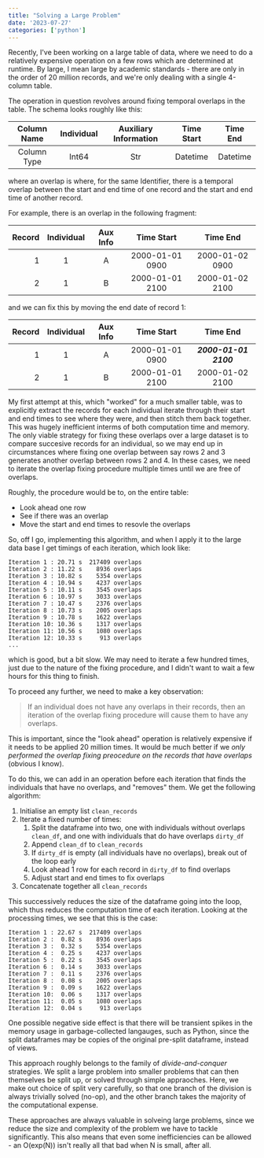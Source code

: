 ```yaml
---
title: "Solving a Large Problem"
date: '2023-07-27'
categories: ['python']
---
```


Recently, I've been working on a large table of data, where we need to do a relatively expensive operation on a few rows which are determined at runtime. By large, I mean large by academic standards - there are only in the order of 20 million records, and we're only dealing with a single 4-column table.

The operation in question revolves around fixing temporal overlaps in the table.
The schema looks roughly like this:

| Column Name | Individual | Auxiliary Information | Time Start | Time End |
|:-----------:|:----------:|:---------------------:|:----------:|:--------:|
| Column Type | Int64 | Str | Datetime | Datetime |


where an overlap is where, for the same Identifier, there is a temporal overlap between the start and end time of one record and the start and end time of another record.

For example, there is an overlap in the following fragment:

| Record | Individual | Aux Info | Time Start | Time End |
|--:|:---:|:---:|:----:|:----:|
| 1 | 1 | A | 2000-01-01 0900 | 2000-01-02 0900 |
| 2 | 1 | B | 2000-01-01 2100 | 2000-01-02 2100 |

and we can fix this by moving the end date of record 1:

| Record | Individual | Aux Info | Time Start | Time End |
|--:|:---:|:---:|:----:|:----:|
| 1 | 1 | A | 2000-01-01 0900 | **_2000-01-01 2100_** |
| 2 | 1 | B | 2000-01-01 2100 | 2000-01-02 2100 |

My first attempt at this, which "worked" for a much smaller table, was to explicitly extract the records for each individual iterate through their start and end times to see where they were, and then stitch them back together. This was hugely inefficient interms of both computation time and memory.
The only viable strategy for fixing these overlaps over a large dataset is to compare succesive records for an individual, so we may end up in circumstances where fixing one overlap between say rows 2 and 3 generates another overlap between rows 2 and 4.
In these cases, we need to iterate the overlap fixing procedure multiple times until we are free of overlaps.

Roughly, the procedure would be to, on the entire table:
- Look ahead one row
- See if there was an overlap
- Move the start and end times to resovle the overlaps

So, off I go, implementing this algorithm, and when I apply it to the large data base I get timings of each iteration, which look like:

```
Iteration 1 : 20.71 s  217409 overlaps
Iteration 2 : 11.22 s    8936 overlaps
Iteration 3 : 10.82 s    5354 overlaps
Iteration 4 : 10.94 s    4237 overlaps
Iteration 5 : 10.11 s    3545 overlaps
Iteration 6 : 10.97 s    3033 overlaps
Iteration 7 : 10.47 s    2376 overlaps
Iteration 8 : 10.73 s    2005 overlaps
Iteration 9 : 10.78 s    1622 overlaps
Iteration 10: 10.36 s    1317 overlaps
Iteration 11: 10.56 s    1080 overlaps
Iteration 12: 10.33 s     913 overlaps
...
```

which is good, but a bit slow. We may need to iterate a few hundred times, just due to the nature of the fixing procedure, and I didn't want to wait a few hours for this thing to finish.

To proceed any further, we need to make a key observation:
> If an individual does not have any overlaps in their records, then an iteration of the overlap fixing procedure will cause them to have any overlaps.

This is important, since the "look ahead" operation is relatively expensive if it needs to be applied 20 million times. It would be much better if we _only performed the overlap fixing preocedure on the records that have overlaps_ (obvious I know). 

To do this, we can add in an operation before each iteration that finds the individuals that have no overlaps, and "removes" them. We get the following algorithm:

1. Initialise an empty list `clean_records`
2. Iterate a fixed number of times:
   1. Split the dataframe into two, one with individuals without overlaps `clean_df`, and one with individuals that do have overlaps `dirty_df`
   2. Append `clean_df` to `clean_records`
   3. If `dirty_df` is empty (all individuals have no overlaps), break out of the loop early
   4. Look ahead 1 row for each record in `dirty_df` to find overlaps
   5. Adjust start and end times to fix overlaps
3. Concatenate together all `clean_records`

This successively reduces the size of the dataframe going into the loop, which thus reduces the computation time of each iteration.
Looking at the processing times, we see that this is the case:

```
Iteration 1 : 22.67 s  217409 overlaps
Iteration 2 :  0.82 s    8936 overlaps
Iteration 3 :  0.32 s    5354 overlaps
Iteration 4 :  0.25 s    4237 overlaps
Iteration 5 :  0.22 s    3545 overlaps
Iteration 6 :  0.14 s    3033 overlaps
Iteration 7 :  0.11 s    2376 overlaps
Iteration 8 :  0.08 s    2005 overlaps
Iteration 9 :  0.09 s    1622 overlaps
Iteration 10:  0.06 s    1317 overlaps
Iteration 11:  0.05 s    1080 overlaps
Iteration 12:  0.04 s     913 overlaps
```

One possible negative side effect is that there will be transient spikes in the memory usage in garbage-collected langauges, such as Python, since the split dataframes may be copies of the original pre-split dataframe, instead of views.

This approach roughly belongs to the family of _divide-and-conquer_ strategies. We split a large problem into smaller problems that can then themselves be split up, or solved through simple appraoches.
Here, we make out choice of split very carefully, so that one branch of the division is always trivially solved (no-op), and the other branch takes the majority of the computational expense.

These approaches are always valuable in solveing large problems, since we reduce the size and complexity of the problem we have to tackle significantly. This also means that even some inefficiencies can be allowed - an O(exp(N)) isn't really all that bad when N is small, after all.